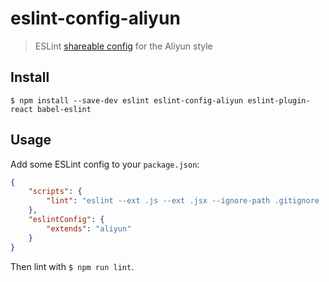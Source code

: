 # eslint-config-aliyun

> ESLint [shareable config](http://eslint.org/docs/developer-guide/shareable-configs.html) for the Aliyun style


## Install

```
$ npm install --save-dev eslint eslint-config-aliyun eslint-plugin-react babel-eslint
```


## Usage

Add some ESLint config to your `package.json`:

```json
{
	"scripts": {
		"lint": "eslint --ext .js --ext .jsx --ignore-path .gitignore ."
	},
	"eslintConfig": {
		"extends": "aliyun"
	}
}
```

Then lint with `$ npm run lint`.
